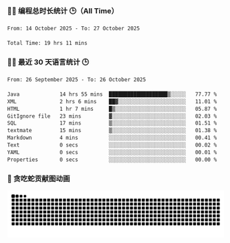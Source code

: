 ### 🧑‍💻 编程总时长统计 🕒（All Time）

<!--START_SECTION:WakaTotal-->

```txt
From: 14 October 2025 - To: 27 October 2025

Total Time: 19 hrs 11 mins
```

<!--END_SECTION:WakaTotal-->


### 🧑‍💻 最近 30 天语言统计 🕒
<!--START_SECTION:WakaLast30Days-->

```txt
From: 26 September 2025 - To: 26 October 2025

Java             14 hrs 55 mins  ███████████████████▒░░░░░   77.77 %
XML              2 hrs 6 mins    ██▓░░░░░░░░░░░░░░░░░░░░░░   11.01 %
HTML             1 hr 7 mins     █▒░░░░░░░░░░░░░░░░░░░░░░░   05.87 %
GitIgnore file   23 mins         ▓░░░░░░░░░░░░░░░░░░░░░░░░   02.03 %
SQL              17 mins         ▒░░░░░░░░░░░░░░░░░░░░░░░░   01.51 %
textmate         15 mins         ▒░░░░░░░░░░░░░░░░░░░░░░░░   01.38 %
Markdown         4 mins          ░░░░░░░░░░░░░░░░░░░░░░░░░   00.41 %
Text             0 secs          ░░░░░░░░░░░░░░░░░░░░░░░░░   00.02 %
YAML             0 secs          ░░░░░░░░░░░░░░░░░░░░░░░░░   00.01 %
Properties       0 secs          ░░░░░░░░░░░░░░░░░░░░░░░░░   00.00 %
```

<!--END_SECTION:WakaLast30Days-->

### 🐍 贪吃蛇贡献图动画

<picture>
  <source media="(prefers-color-scheme: dark)" srcset="https://raw.githubusercontent.com/AbsoluteZero001/AbsoluteZero001/output/github-contribution-grid-snake-dark.svg">
  <source media="(prefers-color-scheme: light)" srcset="https://raw.githubusercontent.com/AbsoluteZero001/AbsoluteZero001/output/github-contribution-grid-snake.svg">
  <img alt="github contribution grid snake animation" src="https://raw.githubusercontent.com/AbsoluteZero001/AbsoluteZero001/output/github-contribution-grid-snake.svg">
</picture>

